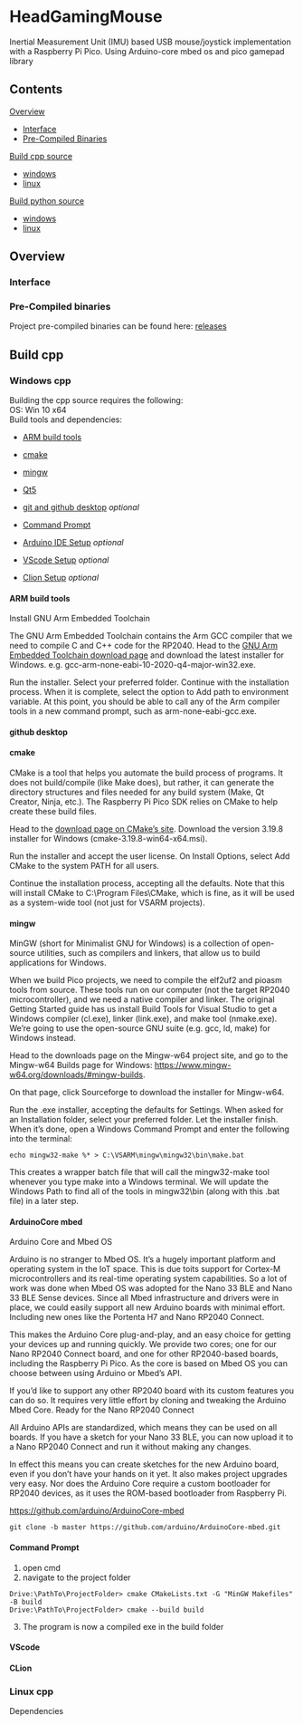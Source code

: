 # HeadGamingMouse
 Inertial Measurement Unit (IMU) based USB mouse/joystick implementation with a Raspberry Pi Pico.
 Using Arduino-core mbed os and pico gamepad library

## Contents

[Overview](#Overview)
- [Interface](#Interface)
- [Pre-Compiled Binaries](#Pre-compiled-binaries)


[Build cpp source](#Build-cpp)
- [windows](#Windows-cpp)
- [linux](#Linux-cpp)

[Build python source](#Build-python)
- [windows](#Windows-python)
- [linux](#Linux-python)
## Overview


### Interface




### Pre-Compiled binaries
Project pre-compiled binaries can be found here: [releases](https://github.com/ChromaticPanic/HeadGamingMouse/releases)

## Build cpp
### Windows cpp
Building the cpp source requires the following:  
OS: Win 10 x64  
Build tools and dependencies:  
- [ARM build tools](#ARM-build-tools)  
- [cmake](#cmake)  
- [mingw](#mingw)  
- [Qt5](#Qt5) 

- [git and github desktop](#github-desktop) *optional*   
- [Command Prompt](####Command-Prompt)  
- [Arduino IDE Setup](#Arduino) *optional*
- [VScode Setup](#VScode) *optional*  
- [Clion Setup](#CLion) *optional*  
 

#### ARM build tools

Install GNU Arm Embedded Toolchain

The GNU Arm Embedded Toolchain contains the Arm GCC compiler that we need to compile C and C++ code for the RP2040. Head to the [GNU Arm Embedded Toolchain download page](https://developer.arm.com/tools-and-software/open-source-software/developer-tools/gnu-toolchain/gnu-rm/downloads) and download the latest installer for Windows. e.g. gcc-arm-none-eabi-10-2020-q4-major-win32.exe.

Run the installer. Select your preferred folder. Continue with the installation process. When it is complete, select the option to Add path to environment variable. At this point, you should be able to call any of the Arm compiler tools in a new command prompt, such as arm-none-eabi-gcc.exe.

#### github desktop

#### cmake

CMake is a tool that helps you automate the build process of programs. It does not build/compile (like Make does), but rather, it can generate the directory structures and files needed for any build system (Make, Qt Creator, Ninja, etc.). The Raspberry Pi Pico SDK relies on CMake to help create these build files.  

Head to the [download page on CMake’s site](https://cmake.org/download/). Download the version 3.19.8 installer for Windows (cmake-3.19.8-win64-x64.msi).  

Run the installer and accept the user license. On Install Options, select Add CMake to the system PATH for all users.  

Continue the installation process, accepting all the defaults. Note that this will install CMake to C:\Program Files\CMake, which is fine, as it will be used as a system-wide tool (not just for VSARM projects).  

#### mingw

MinGW (short for Minimalist GNU for Windows) is a collection of open-source utilities, such as compilers and linkers, that allow us to build applications for Windows.  

When we build Pico projects, we need to compile the elf2uf2 and pioasm tools from source. These tools run on our computer (not the target RP2040 microcontroller), and we need a native compiler and linker. The original Getting Started guide has us install Build Tools for Visual Studio to get a Windows compiler (cl.exe), linker (link.exe), and make tool (nmake.exe). We’re going to use the open-source GNU suite (e.g. gcc, ld, make) for Windows instead.  

Head to the downloads page on the Mingw-w64 project site, and go to the Mingw-w64 Builds page for Windows: https://www.mingw-w64.org/downloads/#mingw-builds.  

On that page, click Sourceforge to download the installer for Mingw-w64.  

Run the .exe installer, accepting the defaults for Settings. When asked for an Installation folder, select your preferred folder. Let the installer finish. When it’s done, open a Windows Command Prompt and enter the following into the terminal:  

````
echo mingw32-make %* > C:\VSARM\mingw\mingw32\bin\make.bat
````

This creates a wrapper batch file that will call the mingw32-make tool whenever you type make into a Windows terminal. We will update the Windows Path to find all of the tools in mingw32\bin (along with this .bat file) in a later step.  


#### ArduinoCore mbed

Arduino Core and Mbed OS

Arduino is no stranger to Mbed OS. It’s a hugely important platform and operating system in the IoT space. This is due toits support for Cortex-M microcontrollers and its real-time operating system capabilities. So a lot of work was done when Mbed OS was adopted for the Nano 33 BLE and Nano 33 BLE Sense devices. Since all Mbed infrastructure and drivers were in place, we could easily support all new Arduino boards with minimal effort. Including new ones like the Portenta H7 and Nano RP2040 Connect.

This makes the Arduino Core plug-and-play, and an easy choice for getting your devices up and running quickly. We provide two cores; one for our Nano RP2040 Connect board, and one for other RP2040-based boards, including the Raspberry Pi Pico. As the core is based on Mbed OS you can choose between using Arduino or Mbed’s API.

If you’d like to support any other RP2040 board with its custom features you can do so. It requires very little effort by cloning and tweaking the Arduino Mbed Core.
Ready for the Nano RP2040 Connect

All Arduino APIs are standardized, which means they can be used on all boards. If you have a sketch for your Nano 33 BLE, you can now upload it to a Nano RP2040 Connect and run it without making any changes.

In effect this means you can create sketches for the new Arduino board, even if you don’t have your hands on it yet. It also makes project upgrades very easy. Nor does the Arduino Core require a custom bootloader for RP2040 devices, as it uses the ROM-based bootloader from Raspberry Pi.

https://github.com/arduino/ArduinoCore-mbed

````
git clone -b master https://github.com/arduino/ArduinoCore-mbed.git
````



#### Command Prompt
1. open cmd
2. navigate to the project folder
```
Drive:\PathTo\ProjectFolder> cmake CMakeLists.txt -G "MinGW Makefiles" -B build
Drive:\PathTo\ProjectFolder> cmake --build build
```
3. The program is now a compiled exe in the build folder

#### VScode

#### CLion




### Linux cpp
Dependencies